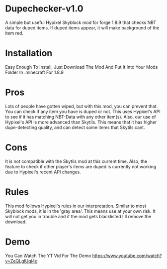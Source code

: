 # Dupechecker-v1.0
A simple but useful Hypixel Skyblock mod for forge 1.8.9 that checks NBT data for duped items. If duped items appear, it will make background of the item red.

# Installation
Easy Enough To Install, Just Download The Mod And Put It Into Your Mods Folder In .minecraft For 1.8.9

# Pros
Lots of people have gotten wiped, but with this mod, you can prevent that. You can check if any item you have is duped or not. This uses Hypixel's API to see if it has matching NBT-Data with any other item(s). Also, our use of Hypixel's API is more advanced than Skytils. This means that it has higher dupe-detecting quality, and can detect some items that Skytils cant.

# Cons
It is not compatible with the Skytils mod at this current time. Also, the feature to check if other player's items are duped is currently not working due to Hypixel's recent API changes.

# Rules
This mod follows Hypixel's rules in our interpretation. Similar to most Skyblock mods, it is in the 'gray area'. This means use at your own risk. It will not get you in trouble and if the mod gets blacklisted I'll remove the download.

# Demo
You Can Watch The YT Vid For The Demo https://www.youtube.com/watch?v=ZeQLglUql4g
